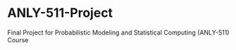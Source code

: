 # ANLY-511-Project
Final Project for Probabilistic Modeling and Statistical Computing (ANLY-511) Course
